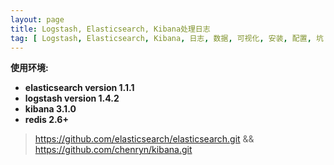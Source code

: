 ```yaml
---
layout: page
title: Logstash, Elasticsearch, Kibana处理日志
tag: [ Logstash, Elasticsearch, Kibana, 日志, 数据, 可视化, 安装, 配置, 坑 ]
---
```

**使用环境:**

- **elasticsearch version 1.1.1**
- **logstash version 1.4.2**
- **kibana 3.1.0**
- **redis 2.6+**

>https://github.com/elasticsearch/elasticsearch.git &&
>https://github.com/chenryn/kibana.git 


